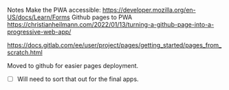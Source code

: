 Notes
Make the PWA accessible: https://developer.mozilla.org/en-US/docs/Learn/Forms
Github pages to PWA https://christianheilmann.com/2022/01/13/turning-a-github-page-into-a-progressive-web-app/

https://docs.gitlab.com/ee/user/project/pages/getting_started/pages_from_scratch.html

Moved to github for easier pages deployment.
- [ ] Will need to sort that out for the final apps.